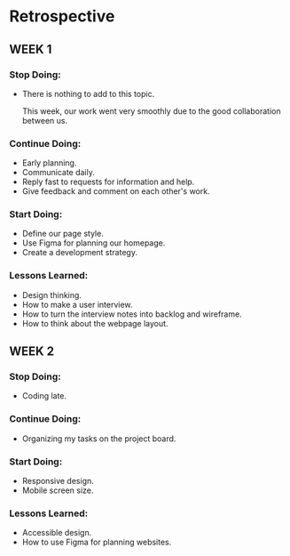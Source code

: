 # Retrospective

## WEEK 1

### **Stop Doing**:

-  There is nothing to add to this topic.

   This week, our work went very smoothly due to the good collaboration between us.

### **Continue Doing**:

-  Early planning.
-  Communicate daily.
-  Reply fast to requests for information and help.
-  Give feedback and comment on each other's work.

### **Start Doing**:

-  Define our page style.
-  Use Figma for planning our homepage.
-  Create a development strategy.

### **Lessons Learned**:

-  Design thinking.
-  How to make a user interview.
-  How to turn the interview notes into backlog and wireframe.
-  How to think about the webpage layout.

## WEEK 2

### **Stop Doing**:

-  Coding late.

### **Continue Doing**:

-  Organizing my tasks on the project board.

### **Start Doing**:

-  Responsive design.
-  Mobile screen size.

### **Lessons Learned**:

- Accessible design.
- How to use Figma for planning websites.
